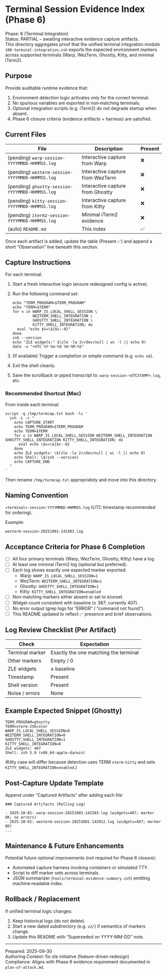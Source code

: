 # Terminal Session Evidence Index (Phase 6)

Phase: 6 (Terminal Integration)  
Status: PARTIAL – awaiting interactive evidence capture artifacts.  
This directory aggregates proof that the unified terminal integration module
`100-terminal-integration.zsh` exports the expected environment markers across
supported terminals (Warp, WezTerm, Ghostty, Kitty, and minimal iTerm2).

## Purpose

Provide auditable runtime evidence that:
1. Environment detection logic activates only for the correct terminal.
2. No spurious variables are exported in non‑matching terminals.
3. Optional integration scripts (e.g. iTerm2) do not degrade startup when absent.
4. Phase 6 closure criteria (evidence artifacts + harness) are satisfied.

## Current Files

| File | Description | Present |
|------|-------------|---------|
| (pending) `warp-session-YYYYMMDD-HHMMSS.log` | Interactive capture from Warp | ❌ |
| (pending) `wezterm-session-YYYYMMDD-HHMMSS.log` | Interactive capture from WezTerm | ❌ |
| (pending) `ghostty-session-YYYYMMDD-HHMMSS.log` | Interactive capture from Ghostty | ❌ |
| (pending) `kitty-session-YYYYMMDD-HHMMSS.log` | Interactive capture from Kitty | ❌ |
| (pending) `iterm2-session-YYYYMMDD-HHMMSS.log` | Minimal iTerm2 evidence | ❌ |
| (auto) `README.md` | This index | ✅ |

Once each artifact is added, update the table (Present ✅) and append a short
“Observation” line beneath this section.

## Capture Instructions

For each terminal:

1. Start a fresh interactive login (ensure redesigned config is active).
2. Run the following command set:

   ```
   echo "TERM_PROGRAM=$TERM_PROGRAM"
   echo "TERM=$TERM"
   for v in WARP_IS_LOCAL_SHELL_SESSION \
            WEZTERM_SHELL_INTEGRATION \
            GHOSTTY_SHELL_INTEGRATION \
            KITTY_SHELL_INTEGRATION; do
     eval "echo $v=\${$v:-0}"
   done
   zsh --version
   echo "ZLE widgets:" $(zle -la 2>/dev/null | wc -l || echo 0)
   date -u "+UTC %Y-%m-%d %H:%M:%S"
   ```

3. (If available) Trigger a completion or simple command (e.g. `echo ok`).
4. Exit the shell cleanly.

5. Save the scrollback or piped transcript to:
   `warp-session-<UTCSTAMP>.log`, etc.

### Recommended Shortcut (Mac)

From inside each terminal:

```
script -q /tmp/termcap.txt bash -lc '
  zsh -i -c "
    echo CAPTURE_START
    echo TERM_PROGRAM=$TERM_PROGRAM
    echo TERM=$TERM
    for v in WARP_IS_LOCAL_SHELL_SESSION WEZTERM_SHELL_INTEGRATION GHOSTTY_SHELL_INTEGRATION KITTY_SHELL_INTEGRATION; do
      eval echo \$v=\${$v:-0}
    done
    echo ZLE widgets: \$(zle -la 2>/dev/null | wc -l || echo 0)
    echo Shell: \$(zsh --version)
    echo CAPTURE_END
  "
'
```

Then rename `/tmp/termcap.txt` appropriately and move into this directory.

## Naming Convention

`<terminal>-session-YYYYMMDD-HHMMSS.log` (UTC timestamp recommended for ordering).

Example:
```
wezterm-session-20251001-141503.log
```

## Acceptance Criteria for Phase 6 Completion

- [ ] All four primary terminals (Warp, WezTerm, Ghostty, Kitty) have a log.
- [ ] At least one minimal iTerm2 log (optional but preferred).
- [ ] Each log shows exactly one expected marker exported:
  - Warp: `WARP_IS_LOCAL_SHELL_SESSION=1`
  - WezTerm: `WEZTERM_SHELL_INTEGRATION=1`
  - Ghostty: `GHOSTTY_SHELL_INTEGRATION=1`
  - Kitty: `KITTY_SHELL_INTEGRATION=enabled`
- [ ] Non‑matching markers either absent or set to `0`/unset.
- [ ] Widget count consistent with baseline (≥ 387; currently 407).
- [ ] No error output (grep logs for “ERROR” / “command not found”).
- [ ] This README updated to reflect ✅ presence and brief observations.

## Log Review Checklist (Per Artifact)

| Check | Expectation |
|-------|-------------|
| Terminal marker | Exactly the one matching the terminal |
| Other markers | Empty / 0 |
| ZLE widgets | ≥ baseline |
| Timestamp | Present |
| Shell version | Present |
| Noise / errors | None |

## Example Expected Snippet (Ghostty)

```
TERM_PROGRAM=ghostty
TERM=xterm-256color
WARP_IS_LOCAL_SHELL_SESSION=0
WEZTERM_SHELL_INTEGRATION=0
GHOSTTY_SHELL_INTEGRATION=1
KITTY_SHELL_INTEGRATION=0
ZLE widgets: 407
Shell: zsh 5.9 (x86_64-apple-darwin)
```

(Kitty case will differ because detection uses TERM `xterm-kitty` and sets
`KITTY_SHELL_INTEGRATION=enabled`.)

## Post-Capture Update Template

Append under “Captured Artifacts” after adding each file:

```
### Captured Artifacts (Rolling Log)

- 2025-10-01: warp-session-20251001-141503.log (widgets=407; marker OK; no errors)
- 2025-10-01: wezterm-session-20251001-142012.log (widgets=407; marker OK)
...
```

## Maintenance & Future Enhancements

Potential future optional improvements (not required for Phase 6 closure):

- Automated capture harness invoking containers or simulated TTY.
- Script to diff marker sets across terminals.
- JSON summarizer (`tools/terminal-evidence-summary.zsh`) emitting machine‐readable index.

## Rollback / Replacement

If unified terminal logic changes:
1. Keep historical logs (do not delete).
2. Start a new dated subdirectory (e.g. `v2/`) if semantics of markers change.
3. Update this README with “Superseded on YYYY-MM-DD” note.

---

Prepared: 2025-09-30  
Authoring Context: fix-zle initiative (feature-driven redesign)  
Compliance: Aligns with Phase 6 evidence requirement documented in `plan-of-attack.md`.
